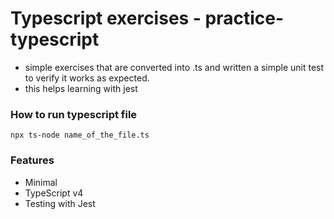 # Typescript exercises - practice-typescript

- simple exercises that are converted into .ts and written a simple unit test to verify it works as expected.
- this helps learning with jest

### How to run typescript file

`npx ts-node name_of_the_file.ts`

### Features

- Minimal
- TypeScript v4
- Testing with Jest